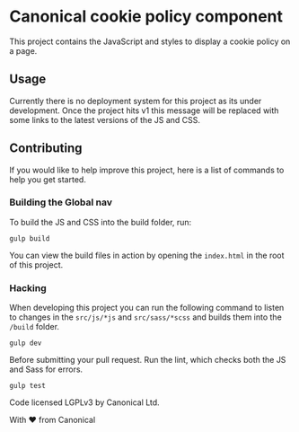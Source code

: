 # Canonical cookie policy component

This project contains the JavaScript and styles to display a cookie policy on a page.

## Usage

Currently there is no deployment system for this project as its under development. Once the project hits v1 this message will be replaced with some links to the latest versions of the JS and CSS.

## Contributing

If you would like to help improve this project, here is a list of commands to help you get started.

### Building the Global nav

To build the JS and CSS into the build folder, run:

```
gulp build
```

You can view the build files in action by opening the `index.html` in the root of this project.

### Hacking

When developing this project you can run the following command to listen to changes in the `src/js/*js` and `src/sass/*scss` and builds them into the `/build` folder.

```
gulp dev
```

Before submitting your pull request. Run the lint, which checks both the JS and Sass for errors.

```
gulp test
```

Code licensed LGPLv3 by Canonical Ltd.

With ♥ from Canonical 

